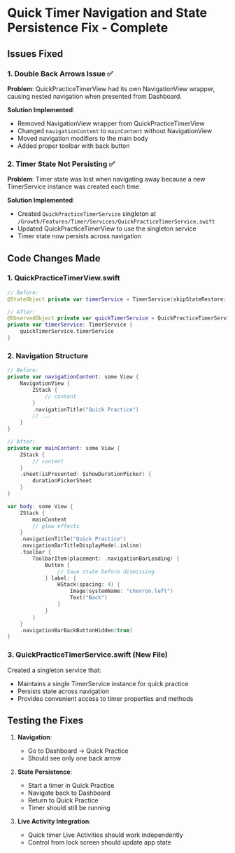 # Quick Timer Navigation and State Persistence Fix - Complete

## Issues Fixed

### 1. Double Back Arrows Issue ✅
**Problem**: QuickPracticeTimerView had its own NavigationView wrapper, causing nested navigation when presented from Dashboard.

**Solution Implemented**:
- Removed NavigationView wrapper from QuickPracticeTimerView
- Changed `navigationContent` to `mainContent` without NavigationView
- Moved navigation modifiers to the main body
- Added proper toolbar with back button

### 2. Timer State Not Persisting ✅
**Problem**: Timer state was lost when navigating away because a new TimerService instance was created each time.

**Solution Implemented**:
- Created `QuickPracticeTimerService` singleton at `/Growth/Features/Timer/Services/QuickPracticeTimerService.swift`
- Updated QuickPracticeTimerView to use the singleton service
- Timer state now persists across navigation

## Code Changes Made

### 1. QuickPracticeTimerView.swift
```swift
// Before:
@StateObject private var timerService = TimerService(skipStateRestore: true, isQuickPractice: true)

// After:
@ObservedObject private var quickTimerService = QuickPracticeTimerService.shared
private var timerService: TimerService {
    quickTimerService.timerService
}
```

### 2. Navigation Structure
```swift
// Before:
private var navigationContent: some View {
    NavigationView {
        ZStack {
            // content
        }
        .navigationTitle("Quick Practice")
        // ...
    }
}

// After:
private var mainContent: some View {
    ZStack {
        // content
    }
    .sheet(isPresented: $showDurationPicker) {
        durationPickerSheet
    }
}

var body: some View {
    ZStack {
        mainContent
        // glow effects
    }
    .navigationTitle("Quick Practice")
    .navigationBarTitleDisplayMode(.inline)
    .toolbar {
        ToolbarItem(placement: .navigationBarLeading) {
            Button {
                // Save state before dismissing
            } label: {
                HStack(spacing: 4) {
                    Image(systemName: "chevron.left")
                    Text("Back")
                }
            }
        }
    }
    .navigationBarBackButtonHidden(true)
}
```

### 3. QuickPracticeTimerService.swift (New File)
Created a singleton service that:
- Maintains a single TimerService instance for quick practice
- Persists state across navigation
- Provides convenient access to timer properties and methods

## Testing the Fixes

1. **Navigation**: 
   - Go to Dashboard → Quick Practice
   - Should see only one back arrow

2. **State Persistence**:
   - Start a timer in Quick Practice
   - Navigate back to Dashboard
   - Return to Quick Practice
   - Timer should still be running

3. **Live Activity Integration**:
   - Quick timer Live Activities should work independently
   - Control from lock screen should update app state